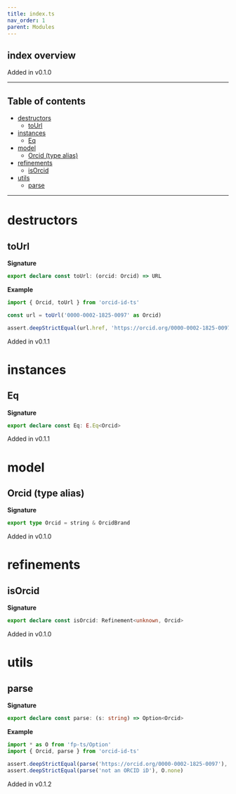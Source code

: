 ```yaml
---
title: index.ts
nav_order: 1
parent: Modules
---
```


## index overview

Added in v0.1.0

---

<h2 class="text-delta">Table of contents</h2>

- [destructors](#destructors)
  - [toUrl](#tourl)
- [instances](#instances)
  - [Eq](#eq)
- [model](#model)
  - [Orcid (type alias)](#orcid-type-alias)
- [refinements](#refinements)
  - [isOrcid](#isorcid)
- [utils](#utils)
  - [parse](#parse)

---

# destructors

## toUrl

**Signature**

```ts
export declare const toUrl: (orcid: Orcid) => URL
```

**Example**

```ts
import { Orcid, toUrl } from 'orcid-id-ts'

const url = toUrl('0000-0002-1825-0097' as Orcid)

assert.deepStrictEqual(url.href, 'https://orcid.org/0000-0002-1825-0097')
```

Added in v0.1.1

# instances

## Eq

**Signature**

```ts
export declare const Eq: E.Eq<Orcid>
```

Added in v0.1.1

# model

## Orcid (type alias)

**Signature**

```ts
export type Orcid = string & OrcidBrand
```

Added in v0.1.0

# refinements

## isOrcid

**Signature**

```ts
export declare const isOrcid: Refinement<unknown, Orcid>
```

Added in v0.1.0

# utils

## parse

**Signature**

```ts
export declare const parse: (s: string) => Option<Orcid>
```

**Example**

```ts
import * as O from 'fp-ts/Option'
import { Orcid, parse } from 'orcid-id-ts'

assert.deepStrictEqual(parse('https://orcid.org/0000-0002-1825-0097'), O.some('0000-0002-1825-0097' as Orcid))
assert.deepStrictEqual(parse('not an ORCID iD'), O.none)
```

Added in v0.1.2
